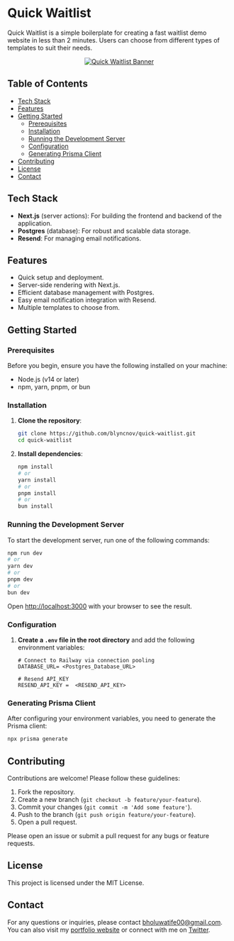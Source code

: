 # Quick Waitlist

Quick Waitlist is a simple boilerplate for creating a fast waitlist demo website in less than 2 minutes. Users can choose from different types of templates to suit their needs.

<div align="center" style="width: 100%">
    <a style="width: 100%" href="https://quick-waitlist-code.vercel.app/" target="_blank">
      <img src="https://github.com/user-attachments/assets/d287f001-e8fd-47ed-9dac-fca3252e403c" alt="Quick Waitlist Banner">
    </a>
  </div>

## Table of Contents

- [Tech Stack](#tech-stack)
- [Features](#features)
- [Getting Started](#getting-started)
  - [Prerequisites](#prerequisites)
  - [Installation](#installation)
  - [Running the Development Server](#running-the-development-server)
  - [Configuration](#configuration)
  - [Generating Prisma Client](#generating-prisma-client)
- [Contributing](#contributing)
- [License](#license)
- [Contact](#contact)

## Tech Stack

- **Next.js** (server actions): For building the frontend and backend of the application.
- **Postgres** (database): For robust and scalable data storage.
- **Resend**: For managing email notifications.

## Features

- Quick setup and deployment.
- Server-side rendering with Next.js.
- Efficient database management with Postgres.
- Easy email notification integration with Resend.
- Multiple templates to choose from.

## Getting Started

### Prerequisites

Before you begin, ensure you have the following installed on your machine:

- Node.js (v14 or later)
- npm, yarn, pnpm, or bun

### Installation

1. **Clone the repository**:

   ```bash
   git clone https://github.com/blyncnov/quick-waitlist.git
   cd quick-waitlist
   ```

2. **Install dependencies**:

   ```bash
   npm install
   # or
   yarn install
   # or
   pnpm install
   # or
   bun install
   ```

### Running the Development Server

To start the development server, run one of the following commands:

```bash
npm run dev
# or
yarn dev
# or
pnpm dev
# or
bun dev
```

Open [http://localhost:3000](http://localhost:3000) with your browser to see the result.

### Configuration

1. **Create a `.env` file in the root directory** and add the following environment variables:

   ```plaintext
   # Connect to Railway via connection pooling
   DATABASE_URL= <Postgres_Database_URL>

   # Resend API_KEY
   RESEND_API_KEY =  <RESEND_API_KEY>
   ```

### Generating Prisma Client

After configuring your environment variables, you need to generate the Prisma client:

```bash
npx prisma generate
```

## Contributing

Contributions are welcome! Please follow these guidelines:

1. Fork the repository.
2. Create a new branch (`git checkout -b feature/your-feature`).
3. Commit your changes (`git commit -m 'Add some feature'`).
4. Push to the branch (`git push origin feature/your-feature`).
5. Open a pull request.

Please open an issue or submit a pull request for any bugs or feature requests.

## License

This project is licensed under the MIT License.

## Contact

For any questions or inquiries, please contact [bholuwatife00@gmail.com](mailto:bholuwatife00@gmail.com). You can also visit my [portfolio website](https://jeremytechie.com/) or connect with me on [Twitter](https://x.com/jeremytechie).
